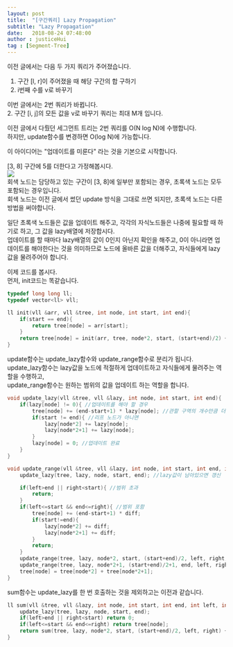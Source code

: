 ```yaml
---
layout: post
title:  "[구간쿼리] Lazy Propagation"
subtitle: "Lazy Propagation"
date:   2018-08-24 07:48:00
author : justiceHui
tag : [Segment-Tree]
---
```


이전 글에서는 다음 두 가지 쿼리가 주어졌습니다.<br>
1. 구간 [l, r]이 주어졌을 때 해당 구간의 합 구하기
2. i번째 수를 v로 바꾸기

이번 글에서는 2번 쿼리가 바뀝니다.<br>
2. 구간 [i, j]의 모든 값을 v로 바꾸기
쿼리는 최대 M개 입니다.

이전 글에서 다뤘던 세그먼트 트리는 2번 쿼리를 O(N log N)에 수행합니다.<br>
하지만, update함수를 변경하면 O(log N)에 가능합니다.

이 아이디어는 "업데이트를 미룬다" 라는 것을 기본으로 시작합니다.

[3, 8] 구간에 5를 더한다고 가정해봅시다.<br>
<img src = "https://i.imgur.com/ss1lCad.png"><br>
회색 노드는 담당하고 있는 구간이 [3, 8]에 일부만 포함되는 경우, 초록색 노드는 모두 포함되는 경우입니다.<br>
회색 노드는 이전 글에서 썼던 update 방식을 그대로 쓰면 되지만, 초록색 노드는 다른 방법을 써야합니다.

일단 초록색 노드들은 값을 업데이트 해주고, 각각의 자식노드들은 나중에 필요할 때 하기로 하고, 그 값을 lazy배열에 저장합시다.<br>
업데이트를 할 때마다 lazy배열의 값이 0인지 아닌지 확인을 해주고, 0이 아니라면 업데이트를 해야한다는 것을 의미하므로 노드에 올바른 값을 더해주고, 자식들에게 lazy값을 물려주어야 합니다.

이제 코드를 봅시다.<br>
먼저, init코드는 똑같습니다.
```cpp
typedef long long ll;
typedef vector<ll> vll;

ll init(vll &arr, vll &tree, int node, int start, int end){
    if(start == end){
        return tree[node] = arr[start];
    }
    return tree[node] = init(arr, tree, node*2, start, (start+end)/2) + init(arr, tree, node*2+1, (start+end)/2+1, end);
}
```

update함수는 update_lazy함수와 update_range함수로 분리가 됩니다.<br>
update_lazy함수는 lazy값을 노드에 적절하게 업데이트하고 자식들에게 물려주는 역할을 수행하고,<br>
update_range함수는 원하는 범위의 값을 업데이트 하는 역할을 합니다.
```cpp
void update_lazy(vll &tree, vll &lazy, int node, int start, int end){
    if(lazy[node] != 0){ //업데이트를 해야 할 경우
        tree[node] += (end-start+1) * lazy[node]; //관할 구역의 개수만큼 더함
        if(start != end){ //리프 노드가 아니면
            lazy[node*2] += lazy[node];
            lazy[node*2+1] += lazy[node];
        }
        lazy[node] = 0; //업데이트 완료
    }
}

void update_range(vll &tree, vll &lazy, int node, int start, int end, int left, int right, ll diff){
    update_lazy(tree, lazy, node, start, end); //lazy값이 남아있으면 갱신

    if(left>end || right<start){ //범위 초과
        return;
    }
    if(left<=start && end<=right){ //범위 포함
        tree[node] += (end-start+1) * diff;
        if(start!=end){
            lazy[node*2] += diff;
            lazy[node*2+1] += diff;
        }
        return;
    }
    update_range(tree, lazy, node*2, start, (start+end)/2, left, right, diff);
    update_range(tree, lazy, node*2+1, (start+end)/2+1, end, left, right, diff);
    tree[node] = tree[node*2] + tree[node*2+1];
}
```

sum함수는 update_lazy를 한 번 호출하는 것을 제외하고는 이전과 같습니다.
```cpp
ll sum(vll &tree, vll &lazy, int node, int start, int end, int left, int right){
    update_lazy(tree, lazy, node, start, end);
    if(left>end || right<start) return 0;
    if(left<=start && end<=right) return tree[node];
    return sum(tree, lazy, node*2, start, (start+end)/2, left, right) + sum(tree, lazy, node*2+1, (start+end)/2+1, end, left, right);
}
```
